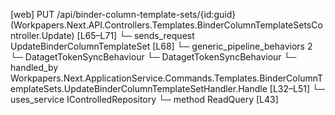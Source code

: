[web] PUT /api/binder-column-template-sets/{id:guid}  (Workpapers.Next.API.Controllers.Templates.BinderColumnTemplateSetsController.Update)  [L65–L71]
  └─ sends_request UpdateBinderColumnTemplateSet [L68]
    └─ generic_pipeline_behaviors 2
      └─ DatagetTokenSyncBehaviour
      └─ DatagetTokenSyncBehaviour
    └─ handled_by Workpapers.Next.ApplicationService.Commands.Templates.BinderColumnTemplateSets.UpdateBinderColumnTemplateSetHandler.Handle [L32–L51]
      └─ uses_service IControlledRepository<BinderColumnTemplateSet>
        └─ method ReadQuery [L43]

